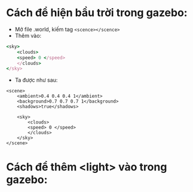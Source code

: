 # Cách để hiện bầu trời trong gazebo:

- Mở file .world, kiếm tag ```<scence></scence>```
- Thêm vào:
```ruby
<sky>
    <clouds>
    <speed> 0 </speed>
    </clouds>
</sky>
```
- Ta được như sau:
```
<scene>
    <ambient>0.4 0.4 0.4 1</ambient>
    <background>0.7 0.7 0.7 1</background>
    <shadows>true</shadows>

    <sky>
        <clouds>
        <speed> 0 </speed>
        </clouds>
    </sky>
</scene>
```

# Cách để thêm \<light\> vào trong gazebo:

